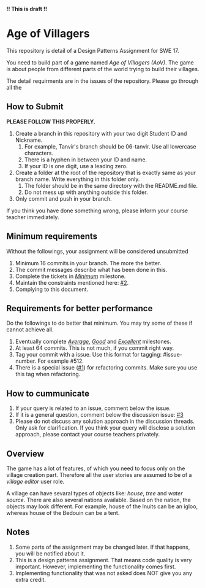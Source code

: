 **!! This is draft !!**

# Age of Villagers
This repository is detail of a Design Patterns Assignment for SWE 17.  

You need to build part of a game named _Age of Villagers (AoV)_. The game is about people from different parts of the world trying to build their villages.

The detail requirments are in the issues of the repository. Please go through all the 

## How to Submit
**PLEASE FOLLOW THIS PROPERLY.**
1. Create a branch in this repository with your two digit Student ID and Nickname. 
   1. For example, Tanvir's branch should be 06-tanvir. Use all lowercase characters.
   2. There is a hyphen in between your ID and name.
   3. If your ID is one digit, use a leading zero.
2. Create a folder at the root of the repository that is exactly same as your branch name. Write everything in this folder only.
   1. The folder should be in the same directory with the README.md file.
   2. Do not mess up with anything outside this folder.
3. Only commit and push in your branch.

If you think you have done something wrong, please inform your course teacher immediately.

## Minimum requirements
Without the followings, your assignment will be considered unsubmitted
1. Minimum 16 commits in your branch. The more the better.
2. The commit messages describe what has been done in this.
3. Complete the tickets in _[Minimum](/../../issues?q=milestone:Minimum)_ milestone.
4. Maintain the constraints mentioned here: [#2](/../../issues/2).
5. Complying to this document.

## Requirements for better performance
Do the followings to do better that minimum. You may try some of these if cannot achieve all.
1. Eventually complete _[Average](/../../issues?q=milestone:Average)_, _[Good](/../../issues?q=milestone:Good)_ and _[Excellent](/../../issues?q=milestone:Excellent)_ milestones.
1. At least 64 commits. This is not much, if you commit right way.
1. Tag your commit with a issue. Use this format for tagging: #issue-number. For example #512.
1. There is a special issue ([#1](/../../issues/1)) for refactoring commits. Make sure you use this tag when refactoring.

## How to cummunicate
1. If your query is related to an issue, comment below the issue.
1. If it is a general question, comment below the discussion issue: [#3](/../../issues/3)
1. Please do not discuss any solution approach in the discussion threads. Only ask for clarification. If you think your query will disclose a solution approach, please contact your course teachers privately.

## Overview
The game has a lot of features, of which you need to focus only on the village creation part. Therefore all the user stories are assumed to be of a _village editor_ user role.

A village can have sevaral types of objects like: _house_, _tree_ and _water source_. There are also several nations available. Based on the nation, the objects may look different. For example, house of the Inuits can be an igloo, whereas house of the Bedouin can be a tent.

## Notes
1. Some parts of the assignment may be changed later. If that happens, you will be notified about it.
1. This is a design patterns assignment. That means code quality is very important. However, implementing the functionality comes first.
1. Implementing functionality that was not asked does NOT give you any extra credit. 
